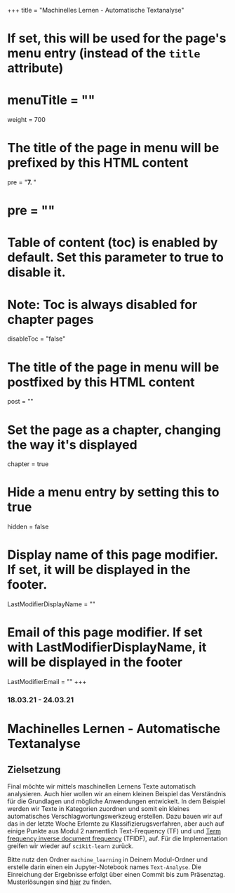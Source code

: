 +++
title = "Machinelles Lernen - Automatische Textanalyse"
# If set, this will be used for the page's menu entry (instead of the `title` attribute)
# menuTitle = ""
weight = 700
# The title of the page in menu will be prefixed by this HTML content
 pre = "<b>7. </b>"
# pre = "<i class='fab fa-github'></i>"
# Table of content (toc) is enabled by default. Set this parameter to true to disable it.
# Note: Toc is always disabled for chapter pages
disableToc = "false"

# The title of the page in menu will be postfixed by this HTML content
post = ""
# Set the page as a chapter, changing the way it's displayed
chapter = true
# Hide a menu entry by setting this to true
hidden = false
# Display name of this page modifier. If set, it will be displayed in the footer.
LastModifierDisplayName = ""
# Email of this page modifier. If set with LastModifierDisplayName, it will be displayed in the footer
LastModifierEmail = ""
+++

### 18.03.21 - 24.03.21

# Machinelles Lernen - Automatische Textanalyse

## Zielsetzung

Final möchte wir mittels maschinellen Lernens Texte automatisch
analysieren. Auch hier wollen wir an einem kleinen Beispiel das
Verständnis für die Grundlagen und mögliche Anwendungen entwickelt. In
dem Beispiel werden wir Texte in Kategorien zuordnen und somit ein
kleines automatisches Verschlagwortungswerkzeug erstellen. Dazu bauen
wir auf das in der letzte Woche Erlernte zu Klassifizierugsverfahren,
aber auch auf einige Punkte aus Modul 2 namentlich Text-Frequency (TF)
und und [Term frequency inverse document
frequency](https://de.wikipedia.org/wiki/Tf-idf-Ma%C3%9F) (TFIDF),
auf. Für die Implementation greifen wir wieder auf `scikit-learn` zurück.

Bitte nutz den Ordner `machine_learning` in Deinem Modul-Ordner und
erstelle darin einen ein Jupyter-Notebook names `Text-Analyse`. Die
Einreichung der Ergebnisse erfolgt über einen Commit bis zum
Präsenztag. Musterlösungen sind [hier](./solutions) zu finden.
